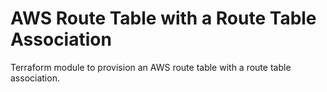 # AWS Route Table with a Route Table Association
Terraform module to provision an AWS route table with a route table association.
